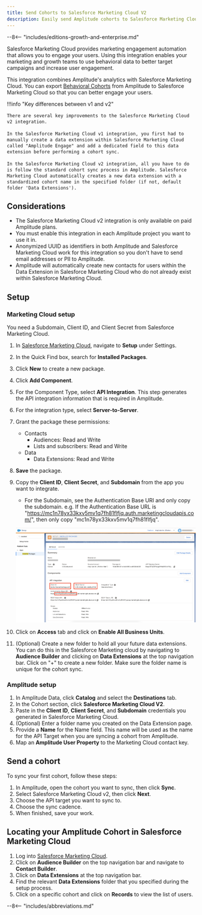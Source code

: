 ```yaml
---
title: Send Cohorts to Salesforce Marketing Cloud V2
description: Easily send Amplitude cohorts to Salesforce Marketing Cloud for targeting with the improved V2 integration.
---
```


--8<-- "includes/editions-growth-and-enterprise.md"

Salesforce Marketing Cloud provides marketing engagement automation that allows you to engage your users. Using this integration enables your marketing and growth teams to use behavioral data to better target campaigns and increase user engagement.

This integration combines Amplitude's analytics with Salesforce Marketing Cloud. You can export [Behavioral Cohorts](https://help.amplitude.com/hc/en-us/articles/231881448-Amplitude-2-0-Behavioral-Cohorts) from Amplitude to Salesforce Marketing Cloud so that you can better engage your users.

!!!info "Key differences between v1 and v2"

    There are several key improvements to the Salesforce Marketing Cloud v2 integration.

    In the Salesforce Marketing Cloud v1 integration, you first had to manually create a data extension within Salesforce Marketing Cloud called "Amplitude Engage" and add a dedicated field to this data extension before performing a cohort sync.

    In the Salesforce Marketing Cloud v2 integration, all you have to do is follow the standard cohort sync process in Amplitude. Salesforce Marketing Cloud automatically creates a new data extension with a standardized cohort name in the specified folder (if not, default folder 'Data Extensions').

## Considerations

- The Salesforce Marketing Cloud v2 integration is only available on paid Amplitude plans.
- You must enable this integration in each Amplitude project you want to use it in.
- Anonymized UUID as identifiers in both Amplitude and Salesforce Marketing Cloud work for this integration so you don't have to send email addresses or PII to Amplitude.
- Amplitude will automatically create new contacts for users within the Data Extension in Salesforce Marketing Cloud who do not already exist within Salesforce Marketing Cloud.

## Setup

### Marketing Cloud setup

You need a Subdomain, Client ID, and Client Secret from Salesforce Marketing Cloud.

1. In [Salesforce Marketing Cloud](https://mc.exacttarget.com/), navigate to **Setup** under Settings.
2. In the Quick Find box, search for **Installed Packages**.
3. Click **New** to create a new package.
4. Click **Add Component**.
5. For the Component Type, select **API Integration**. This step generates the API integration information that is required in Amplitude.
6. For the integration type, select **Server-to-Server**.
7. Grant the package these permissions:
    - Contacts
        - Audiences: Read and Write
        - Lists and subscribers: Read and Write
    - Data
        - Data Extensions: Read and Write
8. **Save** the package.
9. Copy the **Client ID**, **Client Secret**, and **Subdomain** from the app you want to integrate.
    - For the Subdomain, see the Authentication Base URI and only copy the subdomain. e.g. If the Authentication Base URL is  "https://mc1n78yx33kxv5mv1q7fh81flfjq.auth.marketingcloudapis.com/", then only copy "mc1n78yx33kxv5mv1q7fh81flfjq".

    ![screenshot of the SFMC v2 workflow](../../assets/images/SFMC-v2-credentials.png)

10. Click on **Access** tab and click on **Enable All Business Units**.
11. (Optional) Create a new folder to hold all your future data extensions. You can do this in the Salesforce Marketing cloud by navigating to **Audience Builder** and clicking on **Data Extensions** at the top navigation bar. Click on "+" to create a new folder. Make sure the folder name is unique for the cohort sync.

### Amplitude setup

1. In Amplitude Data, click **Catalog** and select the **Destinations** tab.
2. In the Cohort section, click **Salesforce Marketing Cloud V2**.
3. Paste in the **Client ID**, **Client Secret**, and **Subdomain** credentials you generated in Salesforce Marketing Cloud.
4. (Optional) Enter a folder name you created on the Data Extension page.
5. Provide a **Name** for the Name field. This name will be used as the name for the API Target when you are syncing a cohort from Amplitude. 
6. Map an **Amplitude User Property** to the Marketing Cloud contact key.

## Send a cohort

To sync your first cohort, follow these steps:

1. In Amplitude, open the cohort you want to sync, then click **Sync**.
2. Select Salesforce Marketing Cloud v2, then click **Next**.
3. Choose the API target you want to sync to.
4. Choose the sync cadence.
5. When finished, save your work.

## Locating your Amplitude Cohort in Salesforce Marketing Cloud
1. Log into [Salesforce Marketing Cloud](https://mc.exacttarget.com/).
2. Click on **Audience Builder** on the top navigation bar and navigate to **Contact Builder**. 
3. Click on **Data Extensions** at the top navigation bar.
4. Find the relevant **Data Extensions** folder that you specified during the setup process.
5. Click on a specific cohort and click on **Records** to view the list of users.

--8<-- "includes/abbreviations.md"

